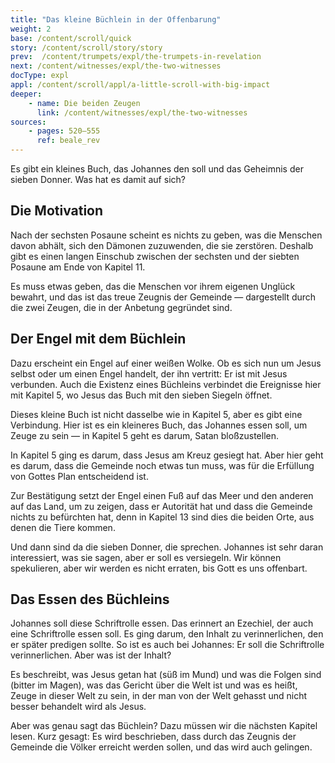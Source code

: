 ```yaml
---
title: "Das kleine Büchlein in der Offenbarung"
weight: 2
base: /content/scroll/quick
story: /content/scroll/story/story
prev:  /content/trumpets/expl/the-trumpets-in-revelation
next: /content/witnesses/expl/the-two-witnesses
docType: expl
appl: /content/scroll/appl/a-little-scroll-with-big-impact
deeper:
    - name: Die beiden Zeugen
      link: /content/witnesses/expl/the-two-witnesses
sources: 
    - pages: 520–555
      ref: beale_rev
---
```


Es gibt ein kleines Buch, das Johannes den soll und das Geheimnis der sieben Donner. Was hat es damit auf sich?

## Die Motivation

<a name="4809"></a>
Nach der sechsten Posaune scheint es nichts zu geben, was die Menschen davon abhält, sich den Dämonen zuzuwenden, die sie zerstören. Deshalb gibt es einen langen Einschub zwischen der sechsten und der siebten Posaune am Ende von Kapitel 11.

Es muss etwas geben, das die Menschen vor ihrem eigenen Unglück bewahrt, und das ist das treue Zeugnis der Gemeinde — dargestellt durch die zwei Zeugen, die in der Anbetung gegründet sind.

## Der Engel mit dem Büchlein

<a name="9ea4"></a>
Dazu erscheint ein Engel auf einer weißen Wolke. Ob es sich nun um Jesus selbst oder um einen Engel handelt, der ihn vertritt: Er ist mit Jesus verbunden. Auch die Existenz eines Büchleins verbindet die Ereignisse hier mit Kapitel 5, wo Jesus das Buch mit den sieben Siegeln öffnet.

Dieses kleine Buch ist nicht dasselbe wie in Kapitel 5, aber es gibt eine Verbindung. Hier ist es ein kleineres Buch, das Johannes essen soll, um Zeuge zu sein — in Kapitel 5 geht es darum, Satan bloßzustellen.

In Kapitel 5 ging es darum, dass Jesus am Kreuz gesiegt hat. Aber hier geht es darum, dass die Gemeinde noch etwas tun muss, was für die Erfüllung von Gottes Plan entscheidend ist.

Zur Bestätigung setzt der Engel einen Fuß auf das Meer und den anderen auf das Land, um zu zeigen, dass er Autorität hat und dass die Gemeinde nichts zu befürchten hat, denn in Kapitel 13 sind dies die beiden Orte, aus denen die Tiere kommen.

Und dann sind da die sieben Donner, die sprechen. Johannes ist sehr daran interessiert, was sie sagen, aber er soll es versiegeln. Wir können spekulieren, aber wir werden es nicht erraten, bis Gott es uns offenbart.

## Das Essen des Büchleins

<a name="e70c"></a>
Johannes soll diese Schriftrolle essen. Das erinnert an Ezechiel, der auch eine Schriftrolle essen soll. Es ging darum, den Inhalt zu verinnerlichen, den er später predigen sollte. So ist es auch bei Johannes: Er soll die Schriftrolle verinnerlichen. Aber was ist der Inhalt?

Es beschreibt, was Jesus getan hat (süß im Mund) und was die Folgen sind (bitter im Magen), was das Gericht über die Welt ist und was es heißt, Zeuge in dieser Welt zu sein, in der man von der Welt gehasst und nicht besser behandelt wird als Jesus.

Aber was genau sagt das Büchlein? Dazu müssen wir die nächsten Kapitel lesen. Kurz gesagt: Es wird beschrieben, dass durch das Zeugnis der Gemeinde die Völker erreicht werden sollen, und das wird auch gelingen.
